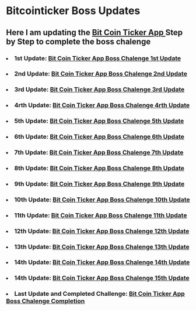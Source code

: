 <h1> Bitcointicker Boss Updates </h1>

<h2>Here I am updating the <a href = 'https://github.com/AvinandanBose/bitcoin_ticker'> Bit Coin Ticker App </a> Step by Step to complete the boss chalenge </h2>

 <h3> <li> 1st Update: <a href = 'https://github.com/AvinandanBose/bitcointicker_boss_updates/tree/main/1st'> Bit Coin Ticker App Boss Chalenge 1st Update </a>  </li></h3>
 
 <h3> <li> 2nd Update: <a href = 'https://github.com/AvinandanBose/bitcointicker_boss_updates/tree/main/2nd'> Bit Coin Ticker App Boss Chalenge 2nd Update </a>  </li></h3>

 <h3> <li> 3rd Update: <a href = 'https://github.com/AvinandanBose/bitcointicker_boss_updates/tree/main/3rd'> Bit Coin Ticker App Boss Chalenge 3rd Update </a>  </li></h3>
 
 <h3> <li> 4rth Update: <a href = 'https://github.com/AvinandanBose/bitcointicker_boss_updates/tree/main/4rth'> Bit Coin Ticker App Boss Chalenge 4rth Update </a>  </li></h3>
 
 <h3> <li> 5th Update: <a href = 'https://github.com/AvinandanBose/bitcointicker_boss_updates/tree/main/5th'> Bit Coin Ticker App Boss Chalenge 5th Update </a>  </li></h3>
 
 <h3> <li> 6th Update: <a href = 'https://github.com/AvinandanBose/bitcointicker_boss_updates/tree/main/6th'> Bit Coin Ticker App Boss Chalenge 6th Update </a>  </li></h3>
 
 <h3><li> 7th Update: <a href = 'https://github.com/AvinandanBose/bitcointicker_boss_updates/tree/main/7th'> Bit Coin Ticker App Boss Chalenge 7th Update </a></li></h3>
  
 <h3><li> 8th Update: <a href = 'https://github.com/AvinandanBose/bitcointicker_boss_updates/tree/main/8th'> Bit Coin Ticker App Boss Chalenge 8th Update </a> </li></h3>
   
<h3> <li> 9th Update: <a href = 'https://github.com/AvinandanBose/bitcointicker_boss_updates/tree/main/9th'> Bit Coin Ticker App Boss Chalenge 9th Update </a> </li></h3>
  
 <h3> <li> 10th Update: <a href = 'https://github.com/AvinandanBose/bitcointicker_boss_updates/tree/main/10th'> Bit Coin Ticker App Boss Chalenge 10th Update </a> </li></h3>
  
<h3><li> 11th Update: <a href = 'https://github.com/AvinandanBose/bitcointicker_boss_updates/tree/main/11th'> Bit Coin Ticker App Boss Chalenge 11th Update </a></li></h3>

<h3><li> 12th Update: <a href = 'https://github.com/AvinandanBose/bitcointicker_boss_updates/tree/main/12th'> Bit Coin Ticker App Boss Chalenge 12th Update </a></li></h3>


<h3><li> 13th Update: <a href = 'https://github.com/AvinandanBose/bitcointicker_boss_updates/tree/main/13th'> Bit Coin Ticker App Boss Chalenge 13th Update </a></li></h3>

<h3><li> 14th Update: <a href = 'https://github.com/AvinandanBose/bitcointicker_boss_updates/tree/main/14th'> Bit Coin Ticker App Boss Chalenge 14th Update </a></li></h3>

<h3><li> 14th Update: <a href = 'https://github.com/AvinandanBose/bitcointicker_boss_updates/tree/main/15th'> Bit Coin Ticker App Boss Chalenge 15th Update </a></li></h3>

<h3><li> Last Update and Completed Challenge: <a href = 'https://github.com/AvinandanBose/bitcointicker_boss_updates/tree/main/16th_last'> Bit Coin Ticker App Boss Chalenge Completion </a></li></h3>
